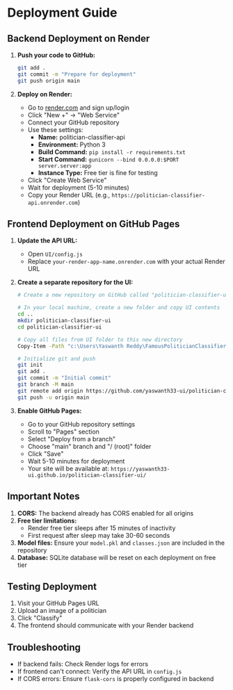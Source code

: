 # Deployment Guide

## Backend Deployment on Render

1. **Push your code to GitHub:**
   ```bash
   git add .
   git commit -m "Prepare for deployment"
   git push origin main
   ```

2. **Deploy on Render:**
   - Go to [render.com](https://render.com) and sign up/login
   - Click "New +" → "Web Service"
   - Connect your GitHub repository
   - Use these settings:
     - **Name:** politician-classifier-api
     - **Environment:** Python 3
     - **Build Command:** `pip install -r requirements.txt`
     - **Start Command:** `gunicorn --bind 0.0.0.0:$PORT server.server:app`
     - **Instance Type:** Free tier is fine for testing
   - Click "Create Web Service"
   - Wait for deployment (5-10 minutes)
   - Copy your Render URL (e.g., `https://politician-classifier-api.onrender.com`)

## Frontend Deployment on GitHub Pages

1. **Update the API URL:**
   - Open `UI/config.js`
   - Replace `your-render-app-name.onrender.com` with your actual Render URL

2. **Create a separate repository for the UI:**
   ```bash
   # Create a new repository on GitHub called "politician-classifier-ui"
   
   # In your local machine, create a new folder and copy UI contents
   cd ..
   mkdir politician-classifier-ui
   cd politician-classifier-ui
   
   # Copy all files from UI folder to this new directory
   Copy-Item -Path "c:\Users\Yaswanth Reddy\FamousPoliticianClassifier\UI\*" -Destination . -Recurse
   
   # Initialize git and push
   git init
   git add .
   git commit -m "Initial commit"
   git branch -M main
   git remote add origin https://github.com/yaswanth33-ui/politician-classifier-ui.git
   git push -u origin main
   ```

3. **Enable GitHub Pages:**
   - Go to your GitHub repository settings
   - Scroll to "Pages" section
   - Select "Deploy from a branch"
   - Choose "main" branch and "/ (root)" folder
   - Click "Save"
   - Wait 5-10 minutes for deployment
   - Your site will be available at: `https://yaswanth33-ui.github.io/politician-classifier-ui/`

## Important Notes

1. **CORS:** The backend already has CORS enabled for all origins
2. **Free tier limitations:** 
   - Render free tier sleeps after 15 minutes of inactivity
   - First request after sleep may take 30-60 seconds
3. **Model files:** Ensure your `model.pkl` and `classes.json` are included in the repository
4. **Database:** SQLite database will be reset on each deployment on free tier

## Testing Deployment

1. Visit your GitHub Pages URL
2. Upload an image of a politician
3. Click "Classify"
4. The frontend should communicate with your Render backend

## Troubleshooting

- If backend fails: Check Render logs for errors
- If frontend can't connect: Verify the API URL in `config.js`
- If CORS errors: Ensure `flask-cors` is properly configured in backend
